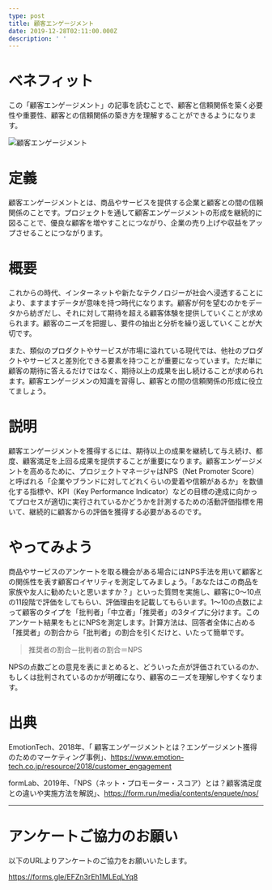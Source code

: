 ```yaml
---
type: post
title: 顧客エンゲージメント
date: 2019-12-28T02:11:00.000Z
description: ' '
---
```

# ベネフィット

この「顧客エンゲージメント」の記事を読むことで、顧客と信頼関係を築く必要性や重要性、顧客との信頼関係の築き方を理解することができるようになります。

![顧客エンゲージメント](/img/顧客エンゲージメント.png "顧客エンゲージメント")

# 定義

顧客エンゲージメントとは、商品やサービスを提供する企業と顧客との間の信頼関係のことです。プロジェクトを通して顧客エンゲージメントの形成を継続的に図ることで、優良な顧客を増やすことにつながり、企業の売り上げや収益をアップさせることにつながります。

# 概要

これからの時代、インターネットや新たなテクノロジーが社会へ浸透することにより、ますますデータが意味を持つ時代になります。顧客が何を望むのかをデータから紡ぎだし、それに対して期待を超える顧客体験を提供していくことが求められます。顧客のニーズを把握し、要件の抽出と分析を繰り返していくことが大切です。

また、類似のプロダクトやサービスが市場に溢れている現代では、他社のプロダクトやサービスと差別化できる要素を持つことが重要になっています。ただ単に顧客の期待に答えるだけではなく、期待以上の成果を出し続けることが求められます。顧客エンゲージメンの知識を習得し、顧客との間の信頼関係の形成に役立てましょう。

# 説明

顧客エンゲージメントを獲得するには、期待以上の成果を継続して与え続け、都度、顧客満足を上回る成果を提供することが重要になります。顧客エンゲージメントを高めるために、プロジェクトマネージャはNPS（Net Promoter Score）と呼ばれる「企業やブランドに対してどれくらいの愛着や信頼があるか」を数値化する指標や、KPI（Key Performance Indicator）などの目標の達成に向かってプロセスが適切に実行されているかどうかを計測するための活動評価指標を用いて、継続的に顧客からの評価を獲得する必要があるのです。

# やってみよう

商品やサービスのアンケートを取る機会がある場合にはNPS手法を用いて顧客との関係性を表す顧客ロイヤリティを測定してみましょう。「あなたはこの商品を家族や友人に勧めたいと思いますか？」といった質問を実施し、顧客に0〜10点の11段階で評価をしてもらい、評価理由を記載してもらいます。1～10の点数によって顧客のタイプを「批判者」「中立者」「推奨者」の3タイプに分けます。このアンケート結果をもとにNPSを測定します。計算方法は、回答者全体に占める「推奨者」の割合から「批判者」の割合を引くだけと、いたって簡単です。

> 推奨者の割合－批判者の割合＝NPS

NPSの点数ごとの意見を表にまとめると、どういった点が評価されているのか、もしくは批判されているのかが明確になり、顧客のニーズを理解しやすくなります。

# 出典

EmotionTech、2018年、「 顧客エンゲージメントとは？エンゲージメント獲得のためのマーケティング事例」、https://www.emotion-tech.co.jp/resource/2018/customer_engagement

formLab、2019年、「NPS（ネット・プロモーター・スコア）とは？顧客満足度との違いや実施方法を解説」、https://form.run/media/contents/enquete/nps/

- - -

# アンケートご協力のお願い

以下のURLよりアンケートのご協力をお願いいたします。

https://forms.gle/EFZn3rEh1MLEqLYq8
